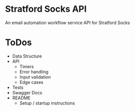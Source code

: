 # Stratford Socks API

An email automation workflow service API for Stratford Socks

# ToDos

- Data Structure
- API
  - Timers
  - Error handling
  - Input validation
  - Edge cases
- Tests
- Swagger Docs
- README
  - Setup / startup instructions
